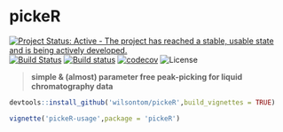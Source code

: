 # pickeR
[![Project Status: Active - The project has reached a stable, usable state and is being actively developed.](http://www.repostatus.org/badges/latest/active.svg)](http://www.repostatus.org/#active) [![Build Status](https://travis-ci.org/wilsontom/pickeR.svg?branch=master)](https://travis-ci.org/wilsontom/pickeR) [![Build status](https://ci.appveyor.com/api/projects/status/nmexgd1rxpcc1rf6/branch/master?svg=true)](https://ci.appveyor.com/project/wilsontom/picker/branch/master) [![codecov](https://codecov.io/gh/wilsontom/pickeR/branch/master/graph/badge.svg)](https://codecov.io/gh/wilsontom/pickeR)  ![License](https://img.shields.io/badge/license-GNU%20GPL%20v3.0-blue.svg "GNU GPL v3.0")

> __simple & (almost) parameter free peak-picking for liquid chromatography data__

```R
devtools::install_github('wilsontom/pickeR',build_vignettes = TRUE)
```

```R
vignette('pickeR-usage',package = 'pickeR')
```
